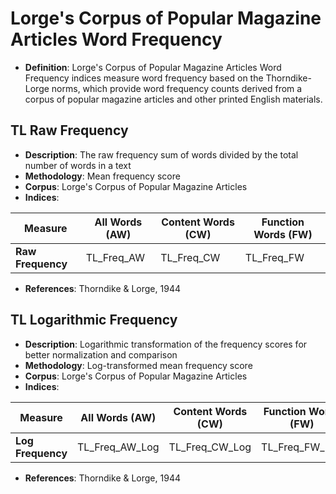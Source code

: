 # Lorge's Corpus of Popular Magazine Articles Word Frequency

- **Definition**: Lorge's Corpus of Popular Magazine Articles Word Frequency indices measure word frequency based on the Thorndike-Lorge norms, which provide word frequency counts derived from a corpus of popular magazine articles and other printed English materials.

## TL Raw Frequency
- **Description**: The raw frequency sum of words divided by the total number of words in a text
- **Methodology**: Mean frequency score
- **Corpus**: Lorge's Corpus of Popular Magazine Articles
- **Indices**:


| Measure | All Words (AW) | Content Words (CW) | Function Words (FW) |
|----------|---------------|-------------------|-------------------|
| **Raw Frequency** | TL_Freq_AW | TL_Freq_CW | TL_Freq_FW |

- **References**: Thorndike & Lorge, 1944

## TL Logarithmic Frequency
- **Description**: Logarithmic transformation of the frequency scores for better normalization and comparison
- **Methodology**: Log-transformed mean frequency score
- **Corpus**: Lorge's Corpus of Popular Magazine Articles
- **Indices**:

| Measure | All Words (AW) | Content Words (CW) | Function Words (FW) |
|----------|---------------|-------------------|-------------------|
| **Log Frequency** | TL_Freq_AW_Log | TL_Freq_CW_Log | TL_Freq_FW_Log |

- **References**: Thorndike & Lorge, 1944






